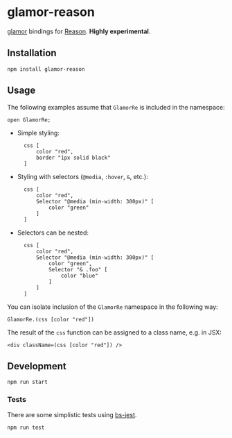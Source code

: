 # glamor-reason

[glamor](https://github.com/threepointone/glamor) bindings for [Reason](https://facebook.github.io/reason/). **Highly experimental**.

## Installation

    npm install glamor-reason

## Usage

The following examples assume that `GlamorRe` is included in the namespace:

    open GlamorRe;    

* Simple styling:

        css [
            color "red",
            border "1px solid black"
        ]

* Styling with selectors (`@media`, `:hover`, `&`, etc.):

        css [
            color "red",
            Selector "@media (min-width: 300px)" [
                color "green"
            ]
        ]

* Selectors can be nested:

        css [
            color "red",
            Selector "@media (min-width: 300px)" [
                color "green",
                Selector "& .foo" [
                    color "blue"
                ]
            ]
        ]

You can isolate inclusion of the `GlamorRe` namespace in the following way:

    GlamorRe.(css [color "red"])
    
The result of the `css` function can be assigned to a class name, e.g. in JSX:

    <div className=(css [color "red"]) />
    
## Development

    npm run start    
    
### Tests

There are some simplistic tests using [bs-jest](https://github.com/BuckleTypes/bs-jest).

    npm run test
